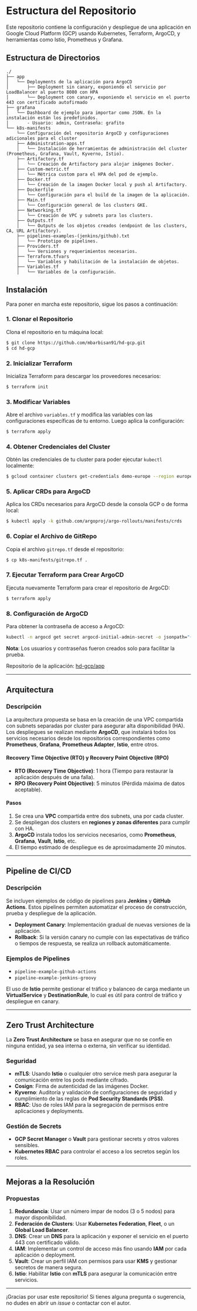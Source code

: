 
# Estructura del Repositorio

Este repositorio contiene la configuración y despliegue de una aplicación en Google Cloud Platform (GCP) usando Kubernetes, Terraform, ArgoCD, y herramientas como Istio, Prometheus y Grafana.

## Estructura de Directorios

```
./
├── app
│   └── Deployments de la aplicación para ArgoCD
│       ├── Deployment sin canary, exponiendo el servicio por LoadBalancer al puerto 8080 con HPA
│       └── Deployment con canary, exponiendo el servicio en el puerto 443 con certificado autofirmado
├── grafana
│   └── Dashboard de ejemplo para importar como JSON. En la instalación están los predefinidos.
│       - Usuario: admin, Contraseña: grafito
└── k8s-manifests
    └── Configuración del repositorio ArgoCD y configuraciones adicionales para el cluster
    ├── Administration-apps.tf
    │   └── Instalación de herramientas de administración del cluster (Prometheus, Grafana, Vault, Kyverno, Istio).
    ├── Artifactory.tf
    │   └── Creación de Artifactory para alojar imágenes Docker.
    ├── Custom-metric.tf
    │   └── Métrica custom para el HPA del pod de ejemplo.
    ├── Docker.tf
    │   └── Creación de la imagen Docker local y push al Artifactory.
    ├── Dockerfile
    │   └── Configuración para el build de la imagen de la aplicación.
    ├── Main.tf
    │   └── Configuración general de los clusters GKE.
    ├── Networking.tf
    │   └── Creación de VPC y subnets para los clusters.
    ├── Outputs.tf
    │   └── Outputs de los objetos creados (endpoint de los clusters, CA, URL Artifactory).
    ├── pipelines-examples-(jenkins/github).txt
    │   └── Prototipo de pipelines.
    ├── Providers.tf
    │   └── Versiones y requerimientos necesarios.
    ├── Terraform.tfvars
    │   └── Variables y habilitación de la instalación de objetos.
    ├── Variables.tf
    │   └── Variables de la configuración.
```

## Instalación

Para poner en marcha este repositorio, sigue los pasos a continuación:

### 1. Clonar el Repositorio

Clona el repositorio en tu máquina local:

```bash
$ git clone https://github.com/mbarbisan91/hd-gcp.git
$ cd hd-gcp
```

### 2. Inicializar Terraform

Inicializa Terraform para descargar los proveedores necesarios:

```bash
$ terraform init
```

### 3. Modificar Variables

Abre el archivo `variables.tf` y modifica las variables con las configuraciones específicas de tu entorno. Luego aplica la configuración:

```bash
$ terraform apply
```

### 4. Obtener Credenciales del Cluster

Obtén las credenciales de tu cluster para poder ejecutar `kubectl` localmente:

```bash
$ gcloud container clusters get-credentials demo-europe --region europe-west2-a
```

### 5. Aplicar CRDs para ArgoCD

Aplica los CRDs necesarios para ArgoCD desde la consola GCP o de forma local:

```bash
$ kubectl apply -k github.com/argoproj/argo-rollouts/manifests/crds
```

### 6. Copiar el Archivo de GitRepo

Copia el archivo `gitrepo.tf` desde el repositorio:

```bash
$ cp k8s-manifests/gitrepo.tf .
```

### 7. Ejecutar Terraform para Crear ArgoCD

Ejecuta nuevamente Terraform para crear el repositorio de ArgoCD:

```bash
$ terraform apply
```

### 8. Configuración de ArgoCD

Para obtener la contraseña de acceso a ArgoCD:

```bash
kubectl -n argocd get secret argocd-initial-admin-secret -o jsonpath="{.data.password}" | base64 -d; echo
```

**Nota**: Los usuarios y contraseñas fueron creados solo para facilitar la prueba.

Repositorio de la aplicación: [hd-gcp/app](https://github.com/mbarbisan91/hd-gcp/app)

---

## Arquitectura

### Descripción

La arquitectura propuesta se basa en la creación de una VPC compartida con subnets separadas por cluster para asegurar alta disponibilidad (HA). Los despliegues se realizan mediante **ArgoCD**, que instalará todos los servicios necesarios desde los repositorios correspondientes como **Prometheus**, **Grafana**, **Prometheus Adapter**, **Istio**, entre otros.

#### Recovery Time Objective (RTO) y Recovery Point Objective (RPO)

- **RTO (Recovery Time Objective)**: 1 hora (Tiempo para restaurar la aplicación después de una falla).
- **RPO (Recovery Point Objective)**: 5 minutos (Pérdida máxima de datos aceptable).

#### Pasos

1. Se crea una **VPC** compartida entre dos subnets, una por cada cluster.
2. Se despliegan dos clusters en **regiones y zonas diferentes** para cumplir con HA.
3. **ArgoCD** instala todos los servicios necesarios, como **Prometheus**, **Grafana**, **Vault**, **Istio**, etc.
4. El tiempo estimado de despliegue es de aproximadamente 20 minutos.

---

## Pipeline de CI/CD

### Descripción

Se incluyen ejemplos de código de pipelines para **Jenkins** y **GitHub Actions**. Estos pipelines permiten automatizar el proceso de construcción, prueba y despliegue de la aplicación.

- **Deployment Canary**: Implementación gradual de nuevas versiones de la aplicación.
- **Rollback**: Si la versión canary no cumple con las expectativas de tráfico o tiempos de respuesta, se realiza un rollback automáticamente.

### Ejemplos de Pipelines

- `pipeline-example-github-actions`
- `pipeline-example-jenkins-groovy`

El uso de **Istio** permite gestionar el tráfico y balanceo de carga mediante un **VirtualService** y **DestinationRule**, lo cual es útil para control de tráfico y despliegue en canary.

---

## Zero Trust Architecture

La **Zero Trust Architecture** se basa en asegurar que no se confíe en ninguna entidad, ya sea interna o externa, sin verificar su identidad.

### Seguridad

- **mTLS**: Usando **Istio** o cualquier otro service mesh para asegurar la comunicación entre los pods mediante cifrado.
- **Cosign**: Firma de autenticidad de las imágenes Docker.
- **Kyverno**: Auditoría y validación de configuraciones de seguridad y cumplimiento de las reglas de **Pod Security Standards (PSS)**.
- **RBAC**: Uso de roles IAM para la segregación de permisos entre aplicaciones y deployments.

### Gestión de Secrets

- **GCP Secret Manager** o **Vault** para gestionar secrets y otros valores sensibles.
- **Kubernetes RBAC** para controlar el acceso a los secretos según los roles.

---

## Mejoras a la Resolución

### Propuestas

1. **Redundancia**: Usar un número impar de nodos (3 o 5 nodos) para mayor disponibilidad.
2. **Federación de Clusters**: Usar **Kubernetes Federation**, **Fleet**, o un **Global Load Balancer**.
3. **DNS**: Crear un **DNS** para la aplicación y exponer el servicio en el puerto 443 con certificado válido.
4. **IAM**: Implementar un control de acceso más fino usando **IAM** por cada aplicación o deployment.
5. **Vault**: Crear un perfil IAM con permisos para usar **KMS** y gestionar secretos de manera segura.
6. **Istio**: Habilitar **Istio** con **mTLS** para asegurar la comunicación entre servicios.

---

¡Gracias por usar este repositorio! Si tienes alguna pregunta o sugerencia, no dudes en abrir un *issue* o contactar con el autor.

